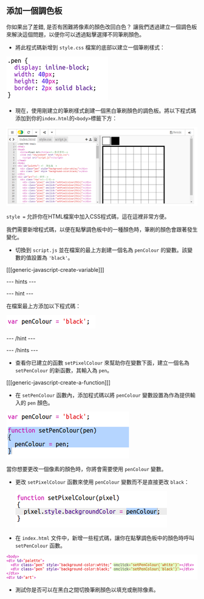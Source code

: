 ## 添加一個調色板

你如果出了差錯, 是否有困難將像素的顏色改回白色？ 讓我們透過建立一個調色板來解決這個問題，以便你可以透過點擊選擇不同筆刷顏色。

+ 將此程式碼新增到 `style.css` 檔案的底部以建立一個筆刷樣式：

![螢幕截圖](images/pixel-art-pen.png)

+ 現在，使用剛建立的筆刷樣式創建一個黑白筆刷顏色的調色板。將以下程式碼添加到你的`index.html`的`<body>`標籤下方：

![螢幕截圖](images/pixel-art-palette.png)

`style =` 允許你在HTML檔案中加入CSS程式碼，這在這裡非常方便。

我們需要新增程式碼，以便在點擊調色板中的一種顏色時，筆刷的顏色會跟著發生變化。

+ 切換到 `script.js` 並在檔案的最上方創建一個名為 `penColour` 的變數。該變數的值設置為 `'black'`。

[[[generic-javascript-create-variable]]]

\--- hints \---

\--- hint \---

在檔案最上方添加以下程式碼：

![螢幕截圖](images/pixel-art-pencolour.png)

\--- /hint \---

\--- /hints \---

+ 查看你已建立的函數 `setPixelColour` 來幫助你在變數下面，建立一個名為 `setPenColour` 的新函數，其輸入為 `pen`。

[[[generic-javascript-create-a-function]]]

+ 在 `setPenColour` 函數內，添加程式碼以將 `penColour` 變數設置為作為提供輸入的 `pen` 顏色。

![螢幕截圖](images/pixel-art-set-pen.png)

當你想要更改一個像素的顏色時，你將會需要使用 `penColour` 變數。

+ 更改 `setPixelColour` 函數來使用 `penColour` 變數而不是直接更改 `black`：
    
    ![螢幕截圖](images/pixel-art-use-pen.png)

+ 在 `index.html` 文件中，新增一些程式碼，讓你在點擊調色板中的顏色時呼叫 `setPenColour` 函數。

![螢幕截圖](images/pixel-art-palette-onclick.png)

+ 測試你是否可以在黑白之間切換筆刷顏色以填充或刪除像素。